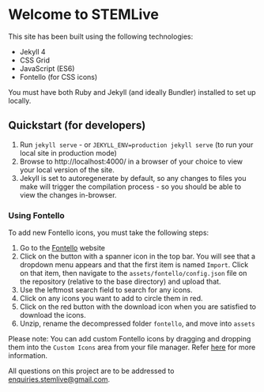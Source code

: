 # Welcome to STEMLive

This site has been built using the following technologies:

- Jekyll 4
- CSS Grid
- JavaScript (ES6)
- Fontello (for CSS icons)

You must have both Ruby and Jekyll (and ideally Bundler) installed to set up locally.

## Quickstart (for developers)

1. Run `jekyll serve` - or `JEKYLL_ENV=production jekyll serve` (to run your local site in production mode)
2. Browse to http://localhost:4000/ in a browser of your choice to view your local version of the site.
3. Jekyll is set to autoregenerate by default, so any changes to files you make will trigger the compilation process - so you should be able to view the changes in-browser.

### Using Fontello

To add new Fontello icons, you must take the following steps:

1. Go to the [Fontello](http://fontello.com/) website
2. Click on the button with a spanner icon in the top bar. You will see that a dropdown menu appears and that the first item is named `Import`. Click on that item, then navigate to the `assets/fontello/config.json` file on the repository (relative to the base directory) and upload that.
3. Use the leftmost search field to search for any icons.
4. Click on any icons you want to add to circle them in red.
5. Click on the red button with the download icon when you are satisfied to download the icons.
6. Unzip, rename the decompressed folder `fontello`, and move into `assets`

Please note: You can add custom Fontello icons by dragging and dropping them into the `Custom Icons` area from your file manager. Refer [here](https://github.com/fontello/fontello/wiki/How-to-use-custom-images) for more information.

All questions on this project are to be addressed to [enquiries.stemlive@gmail.com](mailto:enquiries.stemlive@gmail.com).
